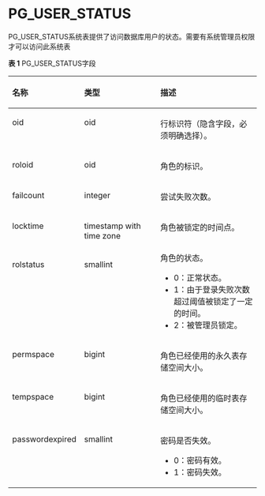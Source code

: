 # PG\_USER\_STATUS

PG\_USER\_STATUS系统表提供了访问数据库用户的状态。需要有系统管理员权限才可以访问此系统表

**表 1**  PG\_USER\_STATUS字段

<a name="zh-cn_topic_0283137679_zh-cn_topic_0237122329_zh-cn_topic_0059778886_tfb3dd6b28a2d4c14aca5025d6479d7f1"></a>
<table><thead align="left"><tr id="zh-cn_topic_0283137679_zh-cn_topic_0237122329_zh-cn_topic_0059778886_r1b78d7e5aae4474ca47a8ccb624d8e3e"><th class="cellrowborder" valign="top" width="15.049999999999999%" id="mcps1.2.4.1.1"><p id="zh-cn_topic_0283137679_zh-cn_topic_0237122329_zh-cn_topic_0059778886_a223e601041d64c6589b4397b48f1c5d2"><a name="zh-cn_topic_0283137679_zh-cn_topic_0237122329_zh-cn_topic_0059778886_a223e601041d64c6589b4397b48f1c5d2"></a><a name="zh-cn_topic_0283137679_zh-cn_topic_0237122329_zh-cn_topic_0059778886_a223e601041d64c6589b4397b48f1c5d2"></a>名称</p>
</th>
<th class="cellrowborder" valign="top" width="35.07%" id="mcps1.2.4.1.2"><p id="zh-cn_topic_0283137679_zh-cn_topic_0237122329_zh-cn_topic_0059778886_ad900adb93a4c4b65bfaae9dab54e54da"><a name="zh-cn_topic_0283137679_zh-cn_topic_0237122329_zh-cn_topic_0059778886_ad900adb93a4c4b65bfaae9dab54e54da"></a><a name="zh-cn_topic_0283137679_zh-cn_topic_0237122329_zh-cn_topic_0059778886_ad900adb93a4c4b65bfaae9dab54e54da"></a>类型</p>
</th>
<th class="cellrowborder" valign="top" width="49.88%" id="mcps1.2.4.1.3"><p id="zh-cn_topic_0283137679_zh-cn_topic_0237122329_zh-cn_topic_0059778886_a13e34416a59249c29de95e5fa91547f8"><a name="zh-cn_topic_0283137679_zh-cn_topic_0237122329_zh-cn_topic_0059778886_a13e34416a59249c29de95e5fa91547f8"></a><a name="zh-cn_topic_0283137679_zh-cn_topic_0237122329_zh-cn_topic_0059778886_a13e34416a59249c29de95e5fa91547f8"></a>描述</p>
</th>
</tr>
</thead>
<tbody><tr id="row8966338112711"><td class="cellrowborder" valign="top" width="15.049999999999999%" headers="mcps1.2.4.1.1 "><p id="zh-cn_topic_0059778259_a5a31d0f121244e7f893efcd027fe3df1"><a name="zh-cn_topic_0059778259_a5a31d0f121244e7f893efcd027fe3df1"></a><a name="zh-cn_topic_0059778259_a5a31d0f121244e7f893efcd027fe3df1"></a>oid</p>
</td>
<td class="cellrowborder" valign="top" width="35.07%" headers="mcps1.2.4.1.2 "><p id="zh-cn_topic_0059778259_a76e99ac8f3eb4810a5dec895a38ce0c3"><a name="zh-cn_topic_0059778259_a76e99ac8f3eb4810a5dec895a38ce0c3"></a><a name="zh-cn_topic_0059778259_a76e99ac8f3eb4810a5dec895a38ce0c3"></a>oid</p>
</td>
<td class="cellrowborder" valign="top" width="49.88%" headers="mcps1.2.4.1.3 "><p id="zh-cn_topic_0059778259_a12ae5fa1dc394b27ab6eeaa7f74f7120"><a name="zh-cn_topic_0059778259_a12ae5fa1dc394b27ab6eeaa7f74f7120"></a><a name="zh-cn_topic_0059778259_a12ae5fa1dc394b27ab6eeaa7f74f7120"></a>行标识符（隐含字段，必须明确选择）。</p>
</td>
</tr>
<tr id="zh-cn_topic_0283137679_zh-cn_topic_0237122329_zh-cn_topic_0059778886_r952b3514b68e44dfbdb604548a5b11f1"><td class="cellrowborder" valign="top" width="15.049999999999999%" headers="mcps1.2.4.1.1 "><p id="zh-cn_topic_0283137679_zh-cn_topic_0237122329_zh-cn_topic_0059778886_a67ed15d494c1418baf55bf69a5e31bfd"><a name="zh-cn_topic_0283137679_zh-cn_topic_0237122329_zh-cn_topic_0059778886_a67ed15d494c1418baf55bf69a5e31bfd"></a><a name="zh-cn_topic_0283137679_zh-cn_topic_0237122329_zh-cn_topic_0059778886_a67ed15d494c1418baf55bf69a5e31bfd"></a>roloid</p>
</td>
<td class="cellrowborder" valign="top" width="35.07%" headers="mcps1.2.4.1.2 "><p id="zh-cn_topic_0283137679_zh-cn_topic_0237122329_zh-cn_topic_0059778886_ad5cbd42fa7a64543a7ca81042a3121d5"><a name="zh-cn_topic_0283137679_zh-cn_topic_0237122329_zh-cn_topic_0059778886_ad5cbd42fa7a64543a7ca81042a3121d5"></a><a name="zh-cn_topic_0283137679_zh-cn_topic_0237122329_zh-cn_topic_0059778886_ad5cbd42fa7a64543a7ca81042a3121d5"></a>oid</p>
</td>
<td class="cellrowborder" valign="top" width="49.88%" headers="mcps1.2.4.1.3 "><p id="zh-cn_topic_0283137679_zh-cn_topic_0237122329_zh-cn_topic_0059778886_a9ae2a19d8ddc44fd816c603d17d284cf"><a name="zh-cn_topic_0283137679_zh-cn_topic_0237122329_zh-cn_topic_0059778886_a9ae2a19d8ddc44fd816c603d17d284cf"></a><a name="zh-cn_topic_0283137679_zh-cn_topic_0237122329_zh-cn_topic_0059778886_a9ae2a19d8ddc44fd816c603d17d284cf"></a>角色的标识。</p>
</td>
</tr>
<tr id="zh-cn_topic_0283137679_zh-cn_topic_0237122329_zh-cn_topic_0059778886_r937e43eae0ee4433809e4ca7a1aea4cf"><td class="cellrowborder" valign="top" width="15.049999999999999%" headers="mcps1.2.4.1.1 "><p id="zh-cn_topic_0283137679_zh-cn_topic_0237122329_zh-cn_topic_0059778886_a2df0d7e69620470280f1eac18f26a401"><a name="zh-cn_topic_0283137679_zh-cn_topic_0237122329_zh-cn_topic_0059778886_a2df0d7e69620470280f1eac18f26a401"></a><a name="zh-cn_topic_0283137679_zh-cn_topic_0237122329_zh-cn_topic_0059778886_a2df0d7e69620470280f1eac18f26a401"></a>failcount</p>
</td>
<td class="cellrowborder" valign="top" width="35.07%" headers="mcps1.2.4.1.2 "><p id="zh-cn_topic_0283137679_zh-cn_topic_0237122329_zh-cn_topic_0059778886_a98427409326c4559a54bb40929d76126"><a name="zh-cn_topic_0283137679_zh-cn_topic_0237122329_zh-cn_topic_0059778886_a98427409326c4559a54bb40929d76126"></a><a name="zh-cn_topic_0283137679_zh-cn_topic_0237122329_zh-cn_topic_0059778886_a98427409326c4559a54bb40929d76126"></a>integer</p>
</td>
<td class="cellrowborder" valign="top" width="49.88%" headers="mcps1.2.4.1.3 "><p id="zh-cn_topic_0283137679_zh-cn_topic_0237122329_zh-cn_topic_0059778886_abd97b06fd5284322af1dc8d28d301484"><a name="zh-cn_topic_0283137679_zh-cn_topic_0237122329_zh-cn_topic_0059778886_abd97b06fd5284322af1dc8d28d301484"></a><a name="zh-cn_topic_0283137679_zh-cn_topic_0237122329_zh-cn_topic_0059778886_abd97b06fd5284322af1dc8d28d301484"></a>尝试失败次数。</p>
</td>
</tr>
<tr id="zh-cn_topic_0283137679_zh-cn_topic_0237122329_zh-cn_topic_0059778886_r87073234ebe242e7b11fab75e7b21c23"><td class="cellrowborder" valign="top" width="15.049999999999999%" headers="mcps1.2.4.1.1 "><p id="zh-cn_topic_0283137679_zh-cn_topic_0237122329_zh-cn_topic_0059778886_a92653a665e21436b935969b09a53a4e5"><a name="zh-cn_topic_0283137679_zh-cn_topic_0237122329_zh-cn_topic_0059778886_a92653a665e21436b935969b09a53a4e5"></a><a name="zh-cn_topic_0283137679_zh-cn_topic_0237122329_zh-cn_topic_0059778886_a92653a665e21436b935969b09a53a4e5"></a>locktime</p>
</td>
<td class="cellrowborder" valign="top" width="35.07%" headers="mcps1.2.4.1.2 "><p id="zh-cn_topic_0283137679_zh-cn_topic_0237122329_zh-cn_topic_0059778886_a5629226a1fdd4358aeb077c9a704421b"><a name="zh-cn_topic_0283137679_zh-cn_topic_0237122329_zh-cn_topic_0059778886_a5629226a1fdd4358aeb077c9a704421b"></a><a name="zh-cn_topic_0283137679_zh-cn_topic_0237122329_zh-cn_topic_0059778886_a5629226a1fdd4358aeb077c9a704421b"></a>timestamp with time zone</p>
</td>
<td class="cellrowborder" valign="top" width="49.88%" headers="mcps1.2.4.1.3 "><p id="zh-cn_topic_0283137679_zh-cn_topic_0237122329_zh-cn_topic_0059778886_ab4ceb0e983e94f339ae89acf867a508c"><a name="zh-cn_topic_0283137679_zh-cn_topic_0237122329_zh-cn_topic_0059778886_ab4ceb0e983e94f339ae89acf867a508c"></a><a name="zh-cn_topic_0283137679_zh-cn_topic_0237122329_zh-cn_topic_0059778886_ab4ceb0e983e94f339ae89acf867a508c"></a>角色被锁定的时间点。</p>
</td>
</tr>
<tr id="zh-cn_topic_0283137679_zh-cn_topic_0237122329_zh-cn_topic_0059778886_r83bd4d598dd14574bd4f10fbce1252d3"><td class="cellrowborder" valign="top" width="15.049999999999999%" headers="mcps1.2.4.1.1 "><p id="zh-cn_topic_0283137679_zh-cn_topic_0237122329_zh-cn_topic_0059778886_aaf2ee64e4c6647acb8923a0a04faf516"><a name="zh-cn_topic_0283137679_zh-cn_topic_0237122329_zh-cn_topic_0059778886_aaf2ee64e4c6647acb8923a0a04faf516"></a><a name="zh-cn_topic_0283137679_zh-cn_topic_0237122329_zh-cn_topic_0059778886_aaf2ee64e4c6647acb8923a0a04faf516"></a>rolstatus</p>
</td>
<td class="cellrowborder" valign="top" width="35.07%" headers="mcps1.2.4.1.2 "><p id="zh-cn_topic_0283137679_zh-cn_topic_0237122329_zh-cn_topic_0059778886_a1485133958b34aea86999403053120d6"><a name="zh-cn_topic_0283137679_zh-cn_topic_0237122329_zh-cn_topic_0059778886_a1485133958b34aea86999403053120d6"></a><a name="zh-cn_topic_0283137679_zh-cn_topic_0237122329_zh-cn_topic_0059778886_a1485133958b34aea86999403053120d6"></a>smallint</p>
</td>
<td class="cellrowborder" valign="top" width="49.88%" headers="mcps1.2.4.1.3 "><div class="p" id="zh-cn_topic_0283137679_zh-cn_topic_0237122329_zh-cn_topic_0059778886_a201ca5a35944465cb1f04c7f0d633c3c"><a name="zh-cn_topic_0283137679_zh-cn_topic_0237122329_zh-cn_topic_0059778886_a201ca5a35944465cb1f04c7f0d633c3c"></a><a name="zh-cn_topic_0283137679_zh-cn_topic_0237122329_zh-cn_topic_0059778886_a201ca5a35944465cb1f04c7f0d633c3c"></a>角色的状态。<a name="zh-cn_topic_0283137679_zh-cn_topic_0237122329_zh-cn_topic_0059778886_u48e66ac76ba14e72b1c579af80a4a41b"></a><a name="zh-cn_topic_0283137679_zh-cn_topic_0237122329_zh-cn_topic_0059778886_u48e66ac76ba14e72b1c579af80a4a41b"></a><ul id="zh-cn_topic_0283137679_zh-cn_topic_0237122329_zh-cn_topic_0059778886_u48e66ac76ba14e72b1c579af80a4a41b"><li>0：正常状态。</li><li>1：由于登录失败次数超过阈值被锁定了一定的时间。</li><li>2：被管理员锁定。</li></ul>
</div>
</td>
</tr>
<tr id="zh-cn_topic_0283137679_zh-cn_topic_0237122329_row198601854121017"><td class="cellrowborder" valign="top" width="15.049999999999999%" headers="mcps1.2.4.1.1 "><p id="zh-cn_topic_0283137679_zh-cn_topic_0237122329_p686125414105"><a name="zh-cn_topic_0283137679_zh-cn_topic_0237122329_p686125414105"></a><a name="zh-cn_topic_0283137679_zh-cn_topic_0237122329_p686125414105"></a>permspace</p>
</td>
<td class="cellrowborder" valign="top" width="35.07%" headers="mcps1.2.4.1.2 "><p id="zh-cn_topic_0283137679_zh-cn_topic_0237122329_p1686112541104"><a name="zh-cn_topic_0283137679_zh-cn_topic_0237122329_p1686112541104"></a><a name="zh-cn_topic_0283137679_zh-cn_topic_0237122329_p1686112541104"></a>bigint</p>
</td>
<td class="cellrowborder" valign="top" width="49.88%" headers="mcps1.2.4.1.3 "><p id="zh-cn_topic_0283137679_zh-cn_topic_0237122329_p1886155418107"><a name="zh-cn_topic_0283137679_zh-cn_topic_0237122329_p1886155418107"></a><a name="zh-cn_topic_0283137679_zh-cn_topic_0237122329_p1886155418107"></a>角色已经使用的永久表存储空间大小。</p>
</td>
</tr>
<tr id="zh-cn_topic_0283137679_zh-cn_topic_0237122329_row1797655515101"><td class="cellrowborder" valign="top" width="15.049999999999999%" headers="mcps1.2.4.1.1 "><p id="zh-cn_topic_0283137679_zh-cn_topic_0237122329_p15976755111010"><a name="zh-cn_topic_0283137679_zh-cn_topic_0237122329_p15976755111010"></a><a name="zh-cn_topic_0283137679_zh-cn_topic_0237122329_p15976755111010"></a>tempspace</p>
</td>
<td class="cellrowborder" valign="top" width="35.07%" headers="mcps1.2.4.1.2 "><p id="zh-cn_topic_0283137679_zh-cn_topic_0237122329_p14976205571011"><a name="zh-cn_topic_0283137679_zh-cn_topic_0237122329_p14976205571011"></a><a name="zh-cn_topic_0283137679_zh-cn_topic_0237122329_p14976205571011"></a>bigint</p>
</td>
<td class="cellrowborder" valign="top" width="49.88%" headers="mcps1.2.4.1.3 "><p id="zh-cn_topic_0283137679_zh-cn_topic_0237122329_p59761855181016"><a name="zh-cn_topic_0283137679_zh-cn_topic_0237122329_p59761855181016"></a><a name="zh-cn_topic_0283137679_zh-cn_topic_0237122329_p59761855181016"></a>角色已经使用的临时表存储空间大小。</p>
</td>
</tr>
<tr id="row18456193462918"><td class="cellrowborder" valign="top" width="15.049999999999999%" headers="mcps1.2.4.1.1 "><p id="p445773418295"><a name="p445773418295"></a><a name="p445773418295"></a>passwordexpired</p>
</td>
<td class="cellrowborder" valign="top" width="35.07%" headers="mcps1.2.4.1.2 "><p id="p5457173412916"><a name="p5457173412916"></a><a name="p5457173412916"></a>smallint</p>
</td>
<td class="cellrowborder" valign="top" width="49.88%" headers="mcps1.2.4.1.3 "><p id="p184571234102917"><a name="p184571234102917"></a><a name="p184571234102917"></a>密码是否失效。</p>
<a name="ul159981203111"></a><a name="ul159981203111"></a><ul id="ul159981203111"><li>0：密码有效。</li><li>1：密码失效。</li></ul>
</td>
</tr>
</tbody>
</table>

